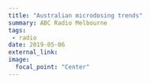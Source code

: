 ```yaml
---
title: "Australian microdosing trends"
summary: ABC Radio Melbourne
tags:
 - radio
date: 2019-05-06
external_link: 
image:
  focal_point: "Center"
---
```

